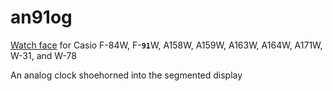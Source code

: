 # an91og

[Watch face](https://www.sensorwatch.net/) for Casio F-84W, F-<code>**91**</code>W, A158W, A159W, A163W, A164W, A171W, W-31, and W-78

An analog clock shoehorned into the segmented display
